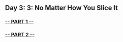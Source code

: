 ## Day 3: 3: No Matter How You Slice It

### [-- PART 1 --](https://github.com/atssteve/advent_of_code_2018/tree/master/day_3/part_1)
### [-- PART 2 --](https://github.com/atssteve/advent_of_code_2018/tree/master/day_3/part_2)